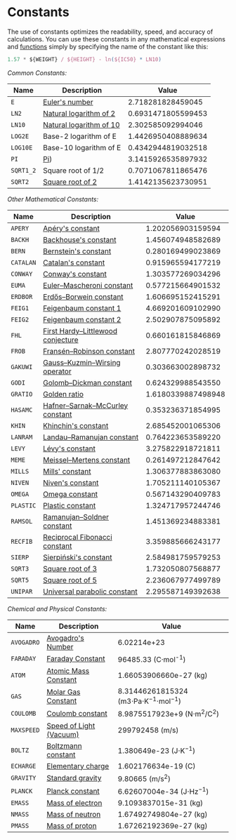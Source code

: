 <!-- TITLE: Сonstants -->
<!-- SUBTITLE: -->

# Constants

The use of constants optimizes the readability, speed, and accuracy of calculations. You can use these constants in any mathematical expressions and [functions](math-functions.md) simply by specifying the name of the constant like this:

```javascript
1.57 * ${WEIGHT} / ${HEIGHT} - ln(${IC50} * LN10)
```

*Common Constants:*

| Name      | Description                                                                                        | Value              |
| --------- | -------------------------------------------------------------------------------------------------- | ------------------ |
| `E`       | [Euler's number](https://en.wikipedia.org/wiki/E_(mathematical_constant))                          | 2.718281828459045  |
| `LN2`     | [Natural logarithm of 2](https://en.wikipedia.org/wiki/Natural_logarithm_of_2)                     | 0.6931471805599453 |
| `LN10`    | [Natural logarithm of 10](https://en.wikipedia.org/wiki/Natural_logarithm#Natural_logarithm_of_10) | 2.302585092994046  |
| `LOG2E`   | Base-2 logarithm of E                                                                              | 1.4426950408889634 |
| `LOG10E`  | Base-10 logarithm of E                                                                             | 0.4342944819032518 |
| `PI`      | [Pi](https://en.wikipedia.org/wiki/Pi))                                                           | 3.1415926535897932 |
| `SQRT1_2` | Square root of 1/2                                                                                 | 0.7071067811865476 |
| `SQRT2`   | [Square root of 2](https://en.wikipedia.org/wiki/Square_root_of_2)                                 | 1.4142135623730951 |

*Other Mathematical Constants:*

| Name      | Description                                                                                                      | Value              |
| --------- | ---------------------------------------------------------------------------------------------------------------- | ------------------ |
| `APERY`   | [Apéry's constant](https://en.wikipedia.org/wiki/Ap%C3%A9ry%27s_constant)                                        | 1.202056903159594  |
| `BACKH`   | [Backhouse's constant](https://en.wikipedia.org/wiki/Backhouse%27s_constant)                                     | 1.456074948582689  |
| `BERN`    | [Bernstein's constant](https://en.wikipedia.org/wiki/Bernstein%27s_constant)                                     | 0.280169499023869  |
| `CATALAN` | [Catalan's constant](https://en.wikipedia.org/wiki/Catalan%27s_constant)                                         | 0.915965594177219  |
| `CONWAY`  | [Conway's constant](https://en.wikipedia.org/wiki/Look-and-say_sequence#Growth_in_length)                        | 1.303577269034296  |
| `EUMA`    | [Euler–Mascheroni constant](https://en.wikipedia.org/wiki/Euler%E2%80%93Mascheroni_constant)                     | 0.577215664901532  |
| `ERDBOR`  | [Erdős–Borwein constant](https://en.wikipedia.org/wiki/Erd%C5%91s%E2%80%93Borwein_constant)                      | 1.606695152415291  |
| `FEIG1`   | [Feigenbaum constant 1](https://en.wikipedia.org/wiki/Feigenbaum_constants)                                      | 4.669201609102990  |
| `FEIG2`   | [Feigenbaum constant 2](https://en.wikipedia.org/wiki/Feigenbaum_constants)                                      | 2.502907875095892  |
| `FHL`     | [First Hardy–Littlewood conjecture](https://en.wikipedia.org/wiki/Twin_prime#Conjectures)                        | 0.660161815846869  |
| `FROB`    | [Fransén–Robinson constant](https://en.wikipedia.org/wiki/Frans%C3%A9n%E2%80%93Robinson_constant)                | 2.807770242028519  |
| `GAKUWI`  | [Gauss–Kuzmin–Wirsing operator](https://en.wikipedia.org/wiki/Gauss%E2%80%93Kuzmin%E2%80%93Wirsing_operator)     | 0.303663002898732  |
| `GODI`    | [Golomb–Dickman constant](https://en.wikipedia.org/wiki/Golomb%E2%80%93Dickman_constant)                         | 0.624329988543550  |
| `GRATIO`  | [Golden ratio](https://en.wikipedia.org/wiki/Golden_ratio)                                                       | 1.6180339887498948 |
| `HASAMC`  | [Hafner–Sarnak–McCurley constant](https://en.wikipedia.org/wiki/Hafner%E2%80%93Sarnak%E2%80%93McCurley_constant) | 0.353236371854995  |
| `KHIN`    | [Khinchin's constant](https://en.wikipedia.org/wiki/Khinchin%27s_constant)                                       | 2.685452001065306  |
| `LANRAM`  | [Landau–Ramanujan constant](https://en.wikipedia.org/wiki/Landau%E2%80%93Ramanujan_constant)                     | 0.764223653589220  |
| `LEVY`    | [Lévy's constant](https://en.wikipedia.org/wiki/L%C3%A9vy%27s_constant)                                          | 3.275822918721811  |
| `MEME`    | [Meissel–Mertens constant](https://en.wikipedia.org/wiki/Meissel%E2%80%93Mertens_constant)                       | 0.261497212847642  |
| `MILLS`   | [Mills' constant](https://en.wikipedia.org/wiki/Mills%27_constant)                                               | 1.306377883863080  |
| `NIVEN`   | [Niven's constant](https://en.wikipedia.org/wiki/Niven%27s_constant)                                             | 1.705211140105367  |
| `OMEGA`   | [Omega constant](https://en.wikipedia.org/wiki/Omega_constant)                                                   | 0.567143290409783  |
| `PLASTIC` | [Plastic constant](https://en.wikipedia.org/wiki/Plastic_number)                                                 | 1.324717957244746  |
| `RAMSOL`  | [Ramanujan–Soldner constant](https://en.wikipedia.org/wiki/Ramanujan%E2%80%93Soldner_constant)                   | 1.451369234883381  |
| `RECFIB`  | [Reciprocal Fibonacci constant](https://en.wikipedia.org/wiki/Reciprocal_Fibonacci_constant)                     | 3.359885666243177  |
| `SIERP`   | [Sierpiński's constant](https://en.wikipedia.org/wiki/Sierpi%C5%84ski%27s_constant)                              | 2.584981759579253  |
| `SQRT3`   | [Square root of 3](https://en.wikipedia.org/wiki/Square_root_of_3)                                               | 1.732050807568877  |
| `SQRT5`   | [Square root of 5](https://en.wikipedia.org/wiki/Square_root_of_5)                                               | 2.236067977499789  |
| `UNIPAR`  | [Universal parabolic constant](https://en.wikipedia.org/wiki/Universal_parabolic_constant)                       | 2.295587149392638  |

*Chemical and Physical Constants:*

| Name       | Description                                                             | Value                                                    |
| ---------- | ----------------------------------------------------------------------- | -------------------------------------------------------- |
| `AVOGADRO` | [Avogadro's Number](https://en.wikipedia.org/wiki/Avogadro_constant)    | 6.02214e+23                                              |
| `FARADAY`  | [Faraday Constant](https://en.wikipedia.org/wiki/Faraday_constant)      | 96485.33 (C·mol<sup>-1</sup>)                            |
| `ATOM`     | [Atomic Mass Constant](https://en.wikipedia.org/wiki/Dalton_(unit))     | 1.66053906660e-27 (kg)                                   |
| `GAS`      | [Molar Gas Constant](https://en.wikipedia.org/wiki/Gas_constant)        | 8.31446261815324 (m3⋅Pa⋅K<sup>−1</sup>⋅mol<sup>−1</sup>) |
| `COULOMB`  | [Coulomb constant](https://en.wikipedia.org/wiki/Coulomb_constant)      | 8.9875517923e+9 (N·m<sup>2</sup>/C<sup>2</sup>)          |
| `MAXSPEED` | [Speed of Light (Vacuum)](https://en.wikipedia.org/wiki/Speed_of_light) | 299792458 (m/s)                                          |
| `BOLTZ`    | [Boltzmann constant](https://en.wikipedia.org/wiki/Boltzmann_constant)  | 1.380649e-23 (J⋅K<sup>−1</sup>)                          |
| `ECHARGE`  | [Elementary charge](https://en.wikipedia.org/wiki/Elementary_charge)    | 1.602176634e-19 (C)                                      |
| `GRAVITY`  | [Standard gravity](https://en.wikipedia.org/wiki/Standard_gravity)      | 9.80665 (m/s<sup>2</sup>)                                |
| `PLANCK`   | [Planck constant](https://en.wikipedia.org/wiki/Planck_constant)        | 6.62607004e-34 (J⋅Hz<sup>−1</sup>)                       |
| `EMASS`    | [Mass of electron](https://en.wikipedia.org/wiki/Electron_rest_mass)    | 9.1093837015e-31 (kg)                                    |
| `NMASS`    | [Mass of neutron](https://en.wikipedia.org/wiki/Neutron)                | 1.67492749804e-27 (kg)                                   |
| `PMASS`    | [Mass of proton](https://en.wikipedia.org/wiki/Proton)                  | 1.67262192369e-27 (kg)                                   |
